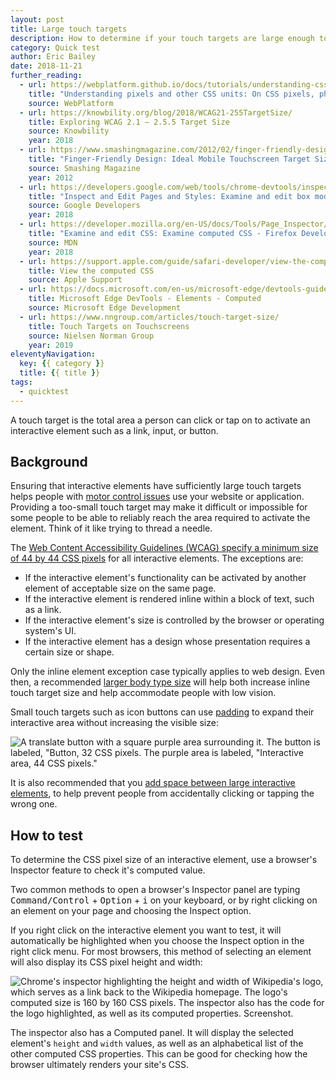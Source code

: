 ```yaml
---
layout: post
title: Large touch targets
description: How to determine if your touch targets are large enough to be used.
category: Quick test
author: Eric Bailey
date: 2018-11-21
further_reading:
  - url: https://webplatform.github.io/docs/tutorials/understanding-css-units/#On-CSS-pixels,-physical-units-and-scalability
    title: "Understanding pixels and other CSS units: On CSS pixels, physical units and scalability"
    source: WebPlatform
  - url: https://knowbility.org/blog/2018/WCAG21-255TargetSize/
    title: Exploring WCAG 2.1 — 2.5.5 Target Size
    source: Knowbility
    year: 2018
  - url: https://www.smashingmagazine.com/2012/02/finger-friendly-design-ideal-mobile-touchscreen-target-sizes/
    title: "Finger-Friendly Design: Ideal Mobile Touchscreen Target Sizes"
    source: Smashing Magazine
    year: 2012
  - url: https://developers.google.com/web/tools/chrome-devtools/inspect-styles#examine_and_edit_box_model_parameters
    title: "Inspect and Edit Pages and Styles: Examine and edit box model parameters"
    source: Google Developers
    year: 2018
  - url: https://developer.mozilla.org/en-US/docs/Tools/Page_Inspector/How_to/Examine_and_edit_CSS#Examine_computed_CSS
    title: "Examine and edit CSS: Examine computed CSS - Firefox Developer Tools"
    source: MDN
    year: 2018
  - url: https://support.apple.com/guide/safari-developer/view-the-computed-css-dev56fdc8177/mac
    title: View the computed CSS
    source: Apple Support
  - url: https://docs.microsoft.com/en-us/microsoft-edge/devtools-guide/elements/computed
    title: Microsoft Edge DevTools - Elements - Computed
    source: Microsoft Edge Development
  - url: https://www.nngroup.com/articles/touch-target-size/
    title: Touch Targets on Touchscreens
    source: Nielsen Norman Group
    year: 2019
eleventyNavigation:
  key: {{ category }}
  title: {{ title }}
tags:
  - quicktest
---
```


A touch target is the total area a person can click or tap on to activate an interactive element such as a link, input, or button.


## Background

Ensuring that interactive elements have sufficiently large touch targets helps people with [motor control issues](https://webaim.org/articles/motor/motordisabilities) use your website or application. Providing a too-small touch target may make it difficult or impossible for some people to be able to reliably reach the area required to activate the element. Think of it like trying to thread a needle.

The [Web Content Accessibility Guidelines (WCAG) specify a minimum size of 44 by 44 CSS pixels](https://www.w3.org/WAI/WCAG21/Understanding/target-size.html) for all interactive elements. The exceptions are:

- If the interactive element's functionality can be activated by another element of acceptable size on the same page.
- If the interactive element is rendered inline within a block of text, such as a link.
- If the interactive element's size is controlled by the browser or operating system's UI.
- If the interactive element has a design whose presentation requires a certain size or shape.

Only the inline element exception case typically applies to web design. Even then, a recommended [larger body type size](https://blog.marvelapp.com/body-text-small/) will help both increase inline touch target size and help accommodate people with low vision.

Small touch targets such as icon buttons can use [padding](https://developer.mozilla.org/en-US/docs/Web/CSS/padding) to expand their interactive area without increasing the visible size:

![A translate button with a square purple area surrounding it. The button is labeled, "Button, 32 CSS pixels. The purple area is labeled, "Interactive area, 44 CSS pixels."](/img/posts/2018-11-21-large-touch-targets/touch-target-padding.svg)

It is also recommended that you [add space between large interactive elements](https://axesslab.com/hand-tremors/), to help prevent people from accidentally clicking or tapping the wrong one.

## How to test

To determine the CSS pixel size of an interactive element, use a browser's Inspector feature to check it's computed value.

Two common methods to open a browser's Inspector panel are typing <kbd>Command/Control</kbd> + <kbd>Option</kbd> + <kbd>i</kbd> on your keyboard, or by right clicking on an element on your page and choosing the Inspect option.

If you right click on the interactive element you want to test, it will automatically be highlighted when you choose the Inspect option in the right click menu. For most browsers, this method of selecting an element will also display its CSS pixel height and width:

![Chrome's inspector highlighting the height and width of Wikipedia's logo, which serves as a link back to the Wikipedia homepage. The logo's computed size is 160 by 160 CSS pixels. The inspector also has the code for the logo highlighted, as well as its computed properties. Screenshot.](/img/posts/2018-11-21-large-touch-targets/touch-target-inspector.png)

The inspector also has a Computed panel. It will display the selected element's `height` and `width` values, as well as an alphabetical list of the other computed CSS properties. This can be good for checking how the browser ultimately renders your site's CSS.
